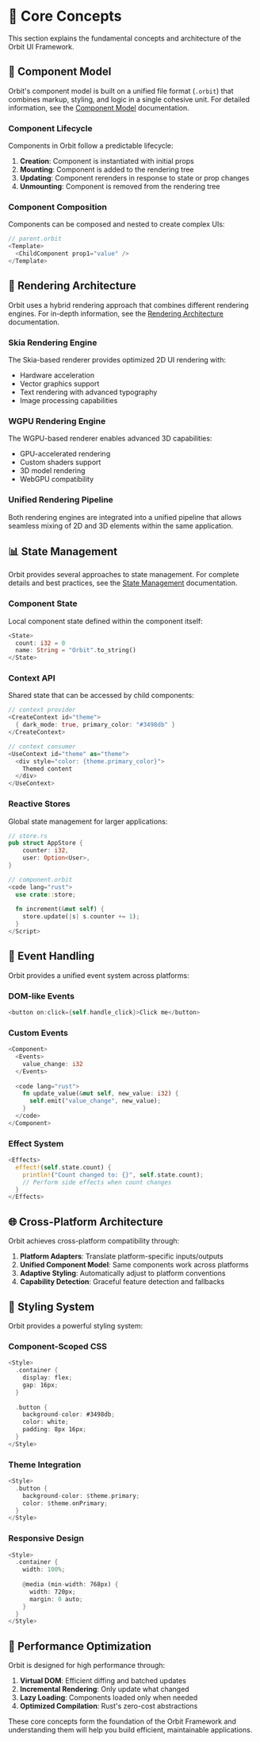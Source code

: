 # 🧠 Core Concepts

This section explains the fundamental concepts and architecture of the Orbit UI Framework.

## 🧩 Component Model

Orbit's component model is built on a unified file format (`.orbit`) that combines markup, styling, and logic in a single cohesive unit. For detailed information, see the [Component Model](./component-model.md) documentation.

### Component Lifecycle

Components in Orbit follow a predictable lifecycle:

1. **Creation**: Component is instantiated with initial props
2. **Mounting**: Component is added to the rendering tree
3. **Updating**: Component rerenders in response to state or prop changes
4. **Unmounting**: Component is removed from the rendering tree

### Component Composition

Components can be composed and nested to create complex UIs:

```rust
// parent.orbit
<Template>
  <ChildComponent prop1="value" />
</Template>
```

## 🎨 Rendering Architecture

Orbit uses a hybrid rendering approach that combines different rendering engines. For in-depth information, see the [Rendering Architecture](./rendering-architecture.md) documentation.

### Skia Rendering Engine

The Skia-based renderer provides optimized 2D UI rendering with:
- Hardware acceleration
- Vector graphics support
- Text rendering with advanced typography
- Image processing capabilities

### WGPU Rendering Engine

The WGPU-based renderer enables advanced 3D capabilities:
- GPU-accelerated rendering
- Custom shaders support
- 3D model rendering
- WebGPU compatibility

### Unified Rendering Pipeline

Both rendering engines are integrated into a unified pipeline that allows seamless mixing of 2D and 3D elements within the same application.

## 📊 State Management

Orbit provides several approaches to state management. For complete details and best practices, see the [State Management](./state-management.md) documentation.

### Component State

Local component state defined within the component itself:

```rust
<State>
  count: i32 = 0
  name: String = "Orbit".to_string()
</State>
```

### Context API

Shared state that can be accessed by child components:

```rust
// context provider
<CreateContext id="theme">
  { dark_mode: true, primary_color: "#3498db" }
</CreateContext>

// context consumer
<UseContext id="theme" as="theme">
  <div style="color: {theme.primary_color}">
    Themed content
  </div>
</UseContext>
```

### Reactive Stores

Global state management for larger applications:

```rust
// store.rs
pub struct AppStore {
    counter: i32,
    user: Option<User>,
}

// component.orbit
<code lang="rust">
  use crate::store;
  
  fn increment(&mut self) {
    store.update(|s| s.counter += 1);
  }
</Script>
```

## 🔄 Event Handling

Orbit provides a unified event system across platforms:

### DOM-like Events

```rust
<button on:click={self.handle_click}>Click me</button>
```

### Custom Events

```rust
<Component>
  <Events>
    value_change: i32
  </Events>
  
  <code lang="rust">
    fn update_value(&mut self, new_value: i32) {
      self.emit("value_change", new_value);
    }
  </code>
</Component>
```

### Effect System

```rust
<Effects>
  effect!(self.state.count) {
    println!("Count changed to: {}", self.state.count);
    // Perform side effects when count changes
  }
</Effects>
```

## 🌐 Cross-Platform Architecture

Orbit achieves cross-platform compatibility through:

1. **Platform Adapters**: Translate platform-specific inputs/outputs
2. **Unified Component Model**: Same components work across platforms
3. **Adaptive Styling**: Automatically adjust to platform conventions
4. **Capability Detection**: Graceful feature detection and fallbacks

## 📏 Styling System

Orbit provides a powerful styling system:

### Component-Scoped CSS

```rust
<Style>
  .container {
    display: flex;
    gap: 16px;
  }
  
  .button {
    background-color: #3498db;
    color: white;
    padding: 8px 16px;
  }
</Style>
```

### Theme Integration

```rust
<Style>
  .button {
    background-color: $theme.primary;
    color: $theme.onPrimary;
  }
</Style>
```

### Responsive Design

```rust
<Style>
  .container {
    width: 100%;
    
    @media (min-width: 768px) {
      width: 720px;
      margin: 0 auto;
    }
  }
</Style>
```

## 🚀 Performance Optimization

Orbit is designed for high performance through:

1. **Virtual DOM**: Efficient diffing and batched updates
2. **Incremental Rendering**: Only update what changed
3. **Lazy Loading**: Components loaded only when needed
4. **Optimized Compilation**: Rust's zero-cost abstractions

These core concepts form the foundation of the Orbit Framework and understanding them will help you build efficient, maintainable applications.

